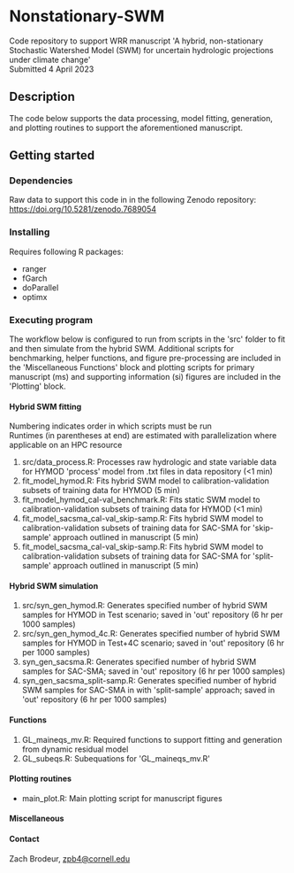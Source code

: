# Nonstationary-SWM
Code repository to support WRR manuscript 'A hybrid, non-stationary Stochastic Watershed Model (SWM) for uncertain hydrologic projections under climate change'   
Submitted 4 April 2023

## Description
The code below supports the data processing, model fitting, generation, and plotting routines to support the aforementioned manuscript.
## Getting started
### Dependencies
Raw data to support this code in in the following Zenodo repository: https://doi.org/10.5281/zenodo.7689054
### Installing
Requires following R packages:
* ranger
* fGarch
* doParallel
* optimx
### Executing program
The workflow below is configured to run from scripts in the 'src' folder to fit and then simulate from the hybrid SWM. Additional scripts for benchmarking, helper functions, and figure pre-processing are included in the 'Miscellaneous Functions' block and plotting scripts for primary manuscript (ms) and supporting information (si) figures are included in the 'Plotting' block.
#### Hybrid SWM fitting
Numbering indicates order in which scripts must be run  
Runtimes (in parentheses at end) are estimated with parallelization where applicable on an HPC resource 

1) src/data_process.R: Processes raw hydrologic and state variable data for HYMOD 'process' model from .txt files in data repository (<1 min)
2) fit_model_hymod.R: Fits hybrid SWM model to calibration-validation subsets of training data for HYMOD (5 min)
6) fit_model_hymod_cal-val_benchmark.R: Fits static SWM model to calibration-validation subsets of training data for HYMOD (<1 min)
7) fit_model_sacsma_cal-val_skip-samp.R: Fits hybrid SWM model to calibration-validation subsets of training data for SAC-SMA for 'skip-sample' approach outlined in manuscript (5 min)
7) fit_model_sacsma_cal-val_skip-samp.R: Fits hybrid SWM model to calibration-validation subsets of training data for SAC-SMA for 'split-sample' approach outlined in manuscript (5 min)

#### Hybrid SWM simulation

1) src/syn_gen_hymod.R: Generates specified number of hybrid SWM samples for HYMOD in Test scenario; saved in 'out' repository (6 hr per 1000 samples)
2) src/syn_gen_hymod_4c.R: Generates specified number of hybrid SWM samples for HYMOD in Test+4C scenario; saved in 'out' repository (6 hr per 1000 samples)
3) syn_gen_sacsma.R: Generates specified number of hybrid SWM samples for SAC-SMA; saved in 'out' repository (6 hr per 1000 samples)
4) syn_gen_sacsma_split-samp.R: Generates specified number of hybrid SWM samples for SAC-SMA in with 'split-sample' approach; saved in 'out' repository (6 hr per 1000 samples)

#### Functions

1) GL_maineqs_mv.R: Required functions to support fitting and generation from dynamic residual model
2) GL_subeqs.R: Subequations for 'GL_maineqs_mv.R'

#### Plotting routines

- main_plot.R: Main plotting script for manuscript figures

#### Miscellaneous

#### Contact
Zach Brodeur, zpb4@cornell.edu
